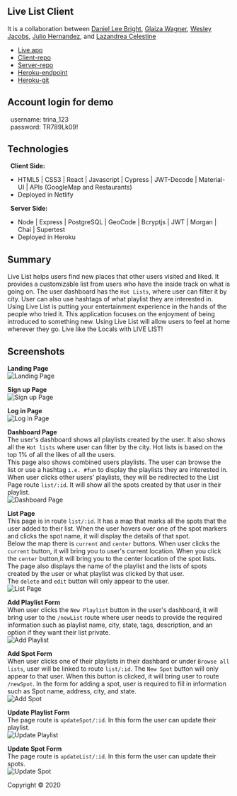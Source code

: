 ## Live List Client

It is a collaboration between [Daniel Lee Bright](https://github.com/Brahyt), [Glaiza Wagner](https://github.com/glaizawagner), [Wesley Jacobs](https://github.com/wjacobs71086), [Julio Hernandez](https://github.com/hernandez-crypto), and [Lazandrea Celestine](https://github.com/zeecelest)

- [Live app](https://www.live-list.org/)
- [Client-repo](https://github.com/thinkful-ei-heron/SocialPlaylist-Client)
- [Server-repo](https://github.com/thinkful-ei-heron/SocialPlaylist-server)
- [Heroku-endpoint](https://still-fortress-90057.herokuapp.com)
- [Heroku-git](https://git.heroku.com/still-fortress-90057.git)

## Account login for demo

&ensp;username: trina_123 </br>
&ensp;password: TR789Lk09!

## Technologies

&ensp;<strong>Client Side:</strong><br>
- HTML5 | CSS3 | React  |  Javascript  |  Cypress   |  JWT-Decode  |  Material-UI | APIs (GoogleMap and Restaurants)</br>
- Deployed in Netlify

&ensp;<strong>Server Side:</strong><br>
- Node | Express | PostgreSQL | GeoCode | Bcryptjs | JWT | Morgan | Chai | Supertest</br>
- Deployed in Heroku 

## Summary
Live List helps users find new places that other users visited and liked. It provides a customizable list from users who have the inside track on what is going on. The user dashboard has the `Hot Lists`, where user can filter it by city. User can also use hashtags of what playlist they are interested in. Using Live List is putting your entertainment experience in the hands of the people who tried it. This application focuses on the enjoyment of being introduced to something new. Using Live List will allow users to feel at home wherever they go. Live like the Locals with LIVE LIST!

## Screenshots
<strong>Landing Page</strong></br>
![Landing Page](./screenshots/landingpage.png)

<strong>Sign up Page</strong></br>
![Sign up Page](./screenshots/signuppage.png)

<strong>Log in Page</strong></br>
![Log in Page](./screenshots/loginpage.png)

<strong>Dashboard Page</strong></br>
The user's dashboard shows all playlists created by the user. It also shows all the `Hot lists` where user can filter by the city. Hot lists is based on the top 1% of all the likes of all the users.</br>
This page also shows combined users playlists. The user can browse the list or use a hashtag `i.e. #fun` to display the playlists they are interested in. When user clicks other users' playlists, they will be redirected to the List Page route `list/:id`. It will show all the spots created by that user in their playlist.</br>
![Dashboard Page](./screenshots/dashboardpage.png)

<strong>List Page</strong></br>
This page is in route `list/:id`. It has a map that marks all the spots that the user added to their list. When the user hovers over one of the spot markers and clicks the spot name, it will display the details of that spot.</br>
Below the map there is `current` and `center` buttons. When user clicks the `current` button, it will bring you to user's current location. When you click the `center` button,it will bring you to the center location of the spot lists.</br>
The page also displays the name of the playlist and the lists of spots created by the user or what playlist was clicked by that user.</br>
The `delete` and `edit` button will only appear to the user.</br>
![List Page](./screenshots/listpage.png)

<strong>Add Playlist Form</strong></br>
When user clicks the `New Playlist` button in the user's dashboard, it will bring user to the `/newList` route where user needs to provide the required information such as playlist name, city, state, tags, description, and an option if they want their list private.</br>
![Add Playlist](./screenshots/newplaylist.png)

<strong>Add Spot Form</strong></br>
When user clicks one of their playlists in their dashbard or under `Browse all lists`, user will be linked to route `list/:id`. The `New Spot` button will only appear to that user. When this button is clicked, it will bring user to route `/newSpot`. In the form for adding a spot, user is required to fill in information such as Spot name, address, city, and state.</br>
![Add Spot](./screenshots/newspot.png)

<strong>Update Playlist Form</strong></br>
The page route is `updateSpot/:id`. In this form the user can update their playlist.</br>
![Update Playlist](./screenshots/updatelist.png)

<strong>Update Spot Form</strong></br>
The page route is `updateList/:id`. In this form the user can update their spots.</br>
![Update Spot](./screenshots/updatespot.png)


Copyright © 2020